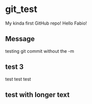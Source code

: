 # git_test

My kinda first GitHub repo!
Hello Fabio!

## Message

testing git commit without the -m

## test 3

test test test

## test with longer text


